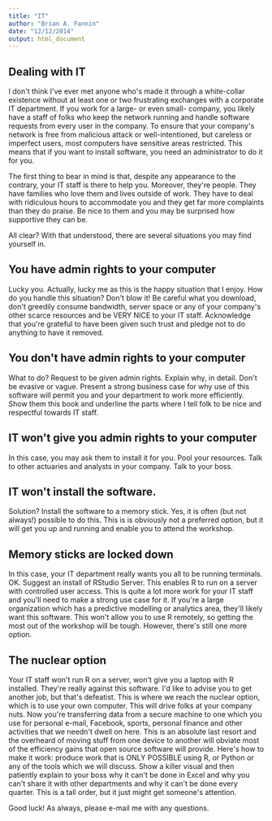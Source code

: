 ```yaml
---
title: "IT"
author: "Brian A. Fannin"
date: "12/12/2014"
output: html_document
---
```


## Dealing with IT

I don't think I've ever met anyone who's made it through a white-collar existence without at least one or two frustrating exchanges with a corporate IT department. If you work for a large- or even small- company, you likely have a staff of folks who keep the network running and handle software requests from every user in the company. To ensure that your company's network is free from malicious attack or well-intentioned, but careless or imperfect users, most computers have sensitive areas restricted. This means that if you want to install software, you need an administrator to do it for you.

The first thing to bear in mind is that, despite any appearance to the contrary, your IT staff is there to help you. Moreover, they're people. They have families who love them and lives outside of work. They have to deal with ridiculous hours to accommodate you and they get far more complaints than they do praise. Be nice to them and you may be surprised how supportive they can be.

All clear? With that understood, there are several situations you may find yourself in. 

## You have admin rights to your computer

Lucky you. Actually, lucky me as this is the happy situation that I enjoy. How do you handle this situation? Don't blow it! Be careful what you download, don't greedily consume bandwidth, server space or any of your company's other scarce resources and be VERY NICE to your IT staff. Acknowledge that you're grateful to have been given such trust and pledge not to do anything to have it removed.

## You don't have admin rights to your computer

What to do? Request to be given admin rights. Explain why, in detail. Don't be evasive or vague. Present a strong business case for why use of this software will permit you and your department to work more efficiently. Show them this book and underline the parts where I tell folk to be nice and respectful towards IT staff.

## IT won't give you admin rights to your computer

In this case, you may ask them to install it for you. Pool your resources. Talk to other actuaries and analysts in your company. Talk to your boss.

## IT won't install the software.

Solution? Install the software to a memory stick. Yes, it is often (but not always!) possible to do this. This is is obviously not a preferred option, but it will get you up and running and enable you to attend the workshop.

## Memory sticks are locked down

In this case, your IT department really wants you all to be running terminals. OK. Suggest an install of RStudio Server. This enables R to run on a server with controlled user access. This is quite a lot more work for your IT staff and you'll need to make a strong use case for it. If you're a large organization which has a predictive modelling or analytics area, they'll likely want this software. This won't allow you to use R remotely, so getting the most out of the workshop will be tough. However, there's still one more option.

## The nuclear option

Your IT staff won't run R on a server, won't give you a laptop with R installed. They're really against this software. I'd like to advise you to get another job, but that's defeatist. This is where we reach the nuclear option, which is to use your own computer. This will drive folks at your company nuts. Now you're transferring data from a secure machine to one which you use for personal e-mail, Facebook, sports, personal finance and other activities that we needn't dwell on here. This is an absolute last resort and the overheard of moving stuff from one device to another will obviate most of the efficiency gains that open source software will provide. Here's how to make it work: produce work that is ONLY POSSIBLE using R, or Python or any of the tools which we will discuss. Show a killer visual and then patiently explain to your boss why it can't be done in Excel and why you can't share it with other departments and why it can't be done every quarter. This is a tall order, but it just might get someone's attention.

Good luck! As always, please e-mail me with any questions.